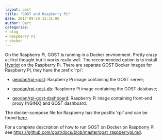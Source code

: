 ```yaml
---
layout: post
title: "GOST and Raspberry Pi"
date: 2017-09-28 12:31:00
author: Bert
categories: 
- blog
- Raspberry Pi
- docker
---
```


On the Raspberry Pi, GOST is running in a  Docker environment. Pretty crazy at first thought but it works really well. The recommended option is to install <a href="https://blog.hypriot.com/">Hypriot</a> on the Raspberry Pi. There are separate GOST Docker images for Raspberry Pi, they have the prefix 'rpi':

- <a href="https://hub.docker.com/r/geodan/gost/">geodan/rpi-gost</a>: Raspberry Pi image containing the GOST server;

- <a href= "https://hub.docker.com/r/geodan/gost-db/">geodan/rpi-gost-db</a>: Raspberry Pi image containing the GOST database;

- <a href="https://hub.docker.com/r/geodan/gost-dashboard">geodan/rpi-gost-dashboard</a>: Raspberry Pi image containing front-end proxy (NGINX) and GOST dashboard.

The docker-compose file for Raspberry has the postfix 'rpi' and can be found <a href="https://github.com/gost/docker-compose/blob/master/docker-compose-rpi.yml">here</a>.

For a complete description of how to run GOST on Docker on Raspberry Pi see <a href="https://github.com/gost/docs/blob/master/gost_raspberrypi.md">https://github.com/gost/docs/blob/master/gost_raspberrypi.md<a/>.
